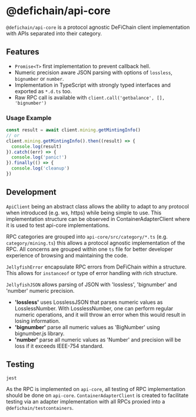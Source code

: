 # @defichain/api-core

`@defichain/api-core` is a protocol agnostic DeFiChain client implementation with APIs separated into their
category.

## Features

* `Promise<T>` first implementation to prevent callback hell.
* Numeric precision aware JSON parsing with options of `lossless`, `bignumber` or `number`.
* Implementation in TypeScript with strongly typed interfaces and exported as `*.d.ts` too.
* Raw RPC call is available with `client.call('getbalance', [], 'bignumber')`

### Usage Example

```js
const result = await client.mining.getMintingInfo()
// or
client.mining.getMintingInfo().then((result) => {
  console.log(result)
}).catch((err) => {
  console.log('panic!')
}).finally(() => {
  console.log('cleanup')
})
```

## Development

`ApiClient` being an abstract class allows the ability to adapt to any protocol when introduced (e.g. ws, https)
while being simple to use. This implementation structure can be observed in ContainerAdapterClient where it is used to
test api-core implementations.

RPC categories are grouped into `api-core/src/category/*.ts` (e.g. `category/mining.ts`) this allows a protocol
agnostic implementation of the RPC. All concerns are grouped within one `ts` file for better developer experience of
browsing and maintaining the code.

`JellyfishError` encapsulate RPC errors from DeFiChain within a structure. This allows for `instanceof` or type of error
handling with rich structure.

`JellyfishJSON` allows parsing of JSON with 'lossless', 'bignumber' and 'number' numeric precision.

* **'lossless'** uses LosslessJSON that parses numeric values as LosslessNumber. With LosslessNumber, one can perform
  regular numeric operations, and it will throw an error when this would result in losing information.
* **'bignumber'** parse all numeric values as 'BigNumber' using bignumber.js library.
* **'number'** parse all numeric values as 'Number' and precision will be loss if it exceeds IEEE-754 standard.

## Testing

```shell
jest
```

As the RPC is implemented on `api-core`, all testing of RPC implementation should be done on `api-core`.
`ContainerAdapterClient` is created to facilitate testing via an adapter implementation with all RPCs proxied into a
`@defichain/testcontainers`.
